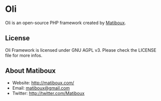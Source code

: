 # Oli
Oli is an open-source PHP framework created by [Matiboux](https://matiboux.com/).

## License
Oli Framework is licensed under GNU AGPL v3.
Please check the LICENSE file for more infos.

## About Matiboux
- Website: http://matiboux.com/
- Email: [matiboux@gmail.com](mailto:matiboux@gmail.com)
- Twitter: http://twitter.com/Matiboux
